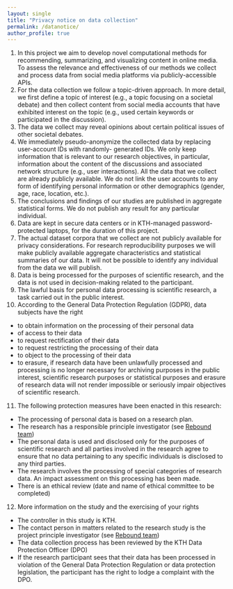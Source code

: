 ```yaml
---
layout: single
title: "Privacy notice on data collection"
permalink: /datanotice/
author_profile: true
---
```


1. In this project we aim to develop novel computational methods for recommending, summarizing, and visualizing content in online media. To assess the relevance and effectiveness of our methods we collect and process data from social media platforms via publicly-accessible APIs.
2. For the data collection we follow a topic-driven approach. In more detail, we first define a topic of interest (e.g., a topic focusing on a societal debate) and then collect content from social media accounts that have exhibited interest on the topic (e.g., used certain keywords or participated in the discussion).
3. The data we collect may reveal opinions about certain political issues of other societal debates.
4. We immediately pseudo-anonymize the collected data by replacing user-account IDs with randomly- generated IDs. We only keep information that is relevant to our research objectives, in particular, information about the content of the discussions and associated network structure (e.g., user interactions). All the data that we collect are already publicly available. We do not link the user accounts to any form of identifying personal information or other demographics (gender, age, race, location, etc.).
5. The conclusions and findings of our studies are published in aggregate statistical forms. We do not publish any result for any particular individual.
6. Data are kept in secure data centers or in KTH-managed password-protected laptops, for the duration of this project.
7. The actual dataset corpora that we collect are not publicly available for privacy considerations. For research reproducibility purposes we will make publicly available aggregate characteristics and statistical summaries of our data. It will not be possible to identify any individual from the data we will publish.
8. Data is being processed for the purposes of scientific research, and the data is not used in decision-making related to the participant.
9. The lawful basis for personal data processing is scientific research, a task carried out in the public interest.
10. According to the General Data Protection Regulation (GDPR), data subjects have the right
  - to obtain information on the processing of their personal data
  - of access to their data
  - to request rectification of their data
  - to request restricting the processing of their data
  - to object to the processing of their data
  - to erasure, if research data have been unlawfully processed and processing is no longer necessary for
archiving purposes in the public interest, scientific research purposes or statistical purposes and erasure of research data will not render impossible or seriously impair objectives of scientific research.
11. The following protection measures have been enacted in this research:
  - The processing of personal data is based on a research plan.
  - The research has a responsible principle investigator (see [Rebound team](/team/))
  - The personal data is used and disclosed only for the purposes of scientific research and all parties
involved in the research agree to ensure that no data pertaining to any specific individuals is disclosed
to any third parties.
  - The research involves the processing of special categories of research data. An impact assessment on
this processing has been made.
  - There is an ethical review (date and name of ethical committee to be completed) 
12. More information on the study and the exercising of your rights
  - The controller in this study is KTH.
  - The contact person in matters related to the research study is the project principle investigator (see [Rebound team](/team/))
  - The data collection process has been reviewed by the KTH Data Protection Officer (DPO)
  - If the research participant sees that their data has been processed in violation of the General Data
Protection Regulation or data protection legislation, the participant has the right to lodge a complaint with the DPO.
